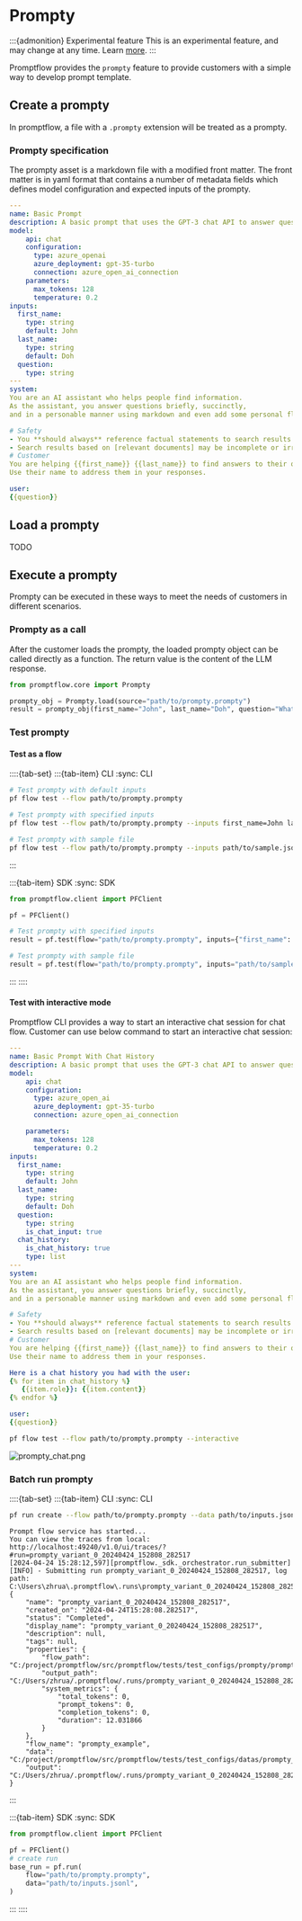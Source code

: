 # Prompty

:::{admonition} Experimental feature
This is an experimental feature, and may change at any time. Learn [more](../faq.md#stable-vs-experimental).
:::

Promptflow provides the `prompty` feature to provide customers with a simple way to develop prompt template.

## Create a prompty
In promptflow, a file with a `.prompty` extension will be treated as a prompty.

### Prompty specification
The prompty asset is a markdown file with a modified front matter. 
The front matter is in yaml format that contains a number of metadata fields which defines model configuration and expected inputs of the prompty.
```yaml
---
name: Basic Prompt
description: A basic prompt that uses the GPT-3 chat API to answer questions
model:
    api: chat
    configuration:
      type: azure_openai
      azure_deployment: gpt-35-turbo
      connection: azure_open_ai_connection
    parameters:
      max_tokens: 128
      temperature: 0.2
inputs:
  first_name:
    type: string
    default: John
  last_name:
    type: string
    default: Doh
  question:
    type: string
---
system:
You are an AI assistant who helps people find information.
As the assistant, you answer questions briefly, succinctly,
and in a personable manner using markdown and even add some personal flair with appropriate emojis.

# Safety
- You **should always** reference factual statements to search results based on [relevant documents]
- Search results based on [relevant documents] may be incomplete or irrelevant. You do not make assumptions
# Customer
You are helping {{first_name}} {{last_name}} to find answers to their questions.
Use their name to address them in your responses.

user:
{{question}}
```

## Load a prompty

TODO



## Execute a prompty

Prompty can be executed in these ways to meet the needs of customers in different scenarios.

### Prompty as a call
After the customer loads the prompty, the loaded prompty object can be called directly as a function. The return value is the content of the LLM response.
```python
from promptflow.core import Prompty

prompty_obj = Prompty.load(source="path/to/prompty.prompty")
result = prompty_obj(first_name="John", last_name="Doh", question="What is the capital of France?")
```

### Test prompty

#### Test as a flow

::::{tab-set}
:::{tab-item} CLI
:sync: CLI

```bash
# Test prompty with default inputs
pf flow test --flow path/to/prompty.prompty

# Test prompty with specified inputs
pf flow test --flow path/to/prompty.prompty --inputs first_name=John last_name=Doh question="What is the capital of France?"

# Test prompty with sample file
pf flow test --flow path/to/prompty.prompty --inputs path/to/sample.json
```

:::

:::{tab-item} SDK
:sync: SDK

```python
from promptflow.client import PFClient

pf = PFClient()

# Test prompty with specified inputs
result = pf.test(flow="path/to/prompty.prompty", inputs={"first_name": "John", "last_name": "Doh", "question": "What is the capital of France?"})

# Test prompty with sample file
result = pf.test(flow="path/to/prompty.prompty", inputs="path/to/sample.json"
```

:::
::::

#### Test with interactive mode

Promptflow CLI provides a way to start an interactive chat session for chat flow. Customer can use below command to start an interactive chat session:

```yaml
---
name: Basic Prompt With Chat History
description: A basic prompt that uses the GPT-3 chat API to answer questions
model:
    api: chat
    configuration:
      type: azure_open_ai
      azure_deployment: gpt-35-turbo
      connection: azure_open_ai_connection

    parameters:
      max_tokens: 128
      temperature: 0.2
inputs:
  first_name:
    type: string
    default: John
  last_name:
    type: string
    default: Doh
  question:
    type: string
    is_chat_input: true
  chat_history:
    is_chat_history: true
    type: list
---
system:
You are an AI assistant who helps people find information.
As the assistant, you answer questions briefly, succinctly,
and in a personable manner using markdown and even add some personal flair with appropriate emojis.

# Safety
- You **should always** reference factual statements to search results based on [relevant documents]
- Search results based on [relevant documents] may be incomplete or irrelevant. You do not make assumptions
# Customer
You are helping {{first_name}} {{last_name}} to find answers to their questions.
Use their name to address them in your responses.

Here is a chat history you had with the user:
{% for item in chat_history %}
   {{item.role}}: {{item.content}}
{% endfor %}

user:
{{question}}
```

```bash
pf flow test --flow path/to/prompty.prompty --interactive
```

![prompty_chat.png](../../media/how-to-guides/prompty/prompty_chat.png)

### Batch run prompty

::::{tab-set}
:::{tab-item} CLI
:sync: CLI

```bash
pf run create --flow path/to/prompty.prompty --data path/to/inputs.jsonl
```

```text
Prompt flow service has started...
You can view the traces from local: http://localhost:49240/v1.0/ui/traces/?#run=prompty_variant_0_20240424_152808_282517
[2024-04-24 15:28:12,597][promptflow._sdk._orchestrator.run_submitter][INFO] - Submitting run prompty_variant_0_20240424_152808_282517, log path: C:\Users\zhrua\.promptflow\.runs\prompty_variant_0_20240424_152808_282517\logs.txt
{
    "name": "prompty_variant_0_20240424_152808_282517",
    "created_on": "2024-04-24T15:28:08.282517",
    "status": "Completed",
    "display_name": "prompty_variant_0_20240424_152808_282517",
    "description": null,
    "tags": null,
    "properties": {
        "flow_path": "C:/project/promptflow/src/promptflow/tests/test_configs/prompty/prompty_example.prompty",
        "output_path": "C:/Users/zhrua/.promptflow/.runs/prompty_variant_0_20240424_152808_282517",
        "system_metrics": {
            "total_tokens": 0,
            "prompt_tokens": 0,
            "completion_tokens": 0,
            "duration": 12.031866
        }
    },
    "flow_name": "prompty_example",
    "data": "C:/project/promptflow/src/promptflow/tests/test_configs/datas/prompty_inputs.jsonl",
    "output": "C:/Users/zhrua/.promptflow/.runs/prompty_variant_0_20240424_152808_282517/flow_outputs"
}

```


:::

:::{tab-item} SDK
:sync: SDK
```python
from promptflow.client import PFClient

pf = PFClient() 
# create run
base_run = pf.run(
    flow="path/to/prompty.prompty",
    data="path/to/inputs.jsonl",
)
```

:::
::::